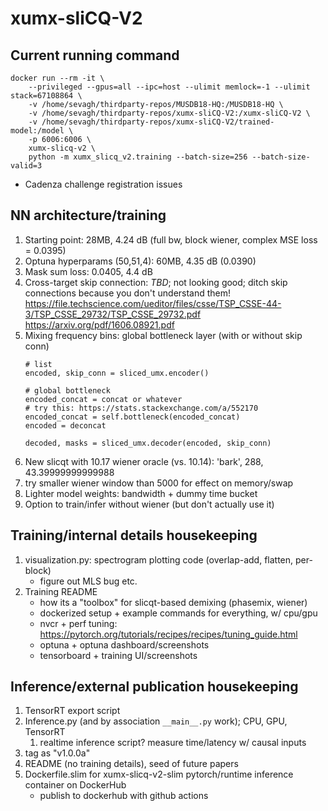 # xumx-sliCQ-V2

## Current running command

```
docker run --rm -it \
    --privileged --gpus=all --ipc=host --ulimit memlock=-1 --ulimit stack=67108864 \
    -v /home/sevagh/thirdparty-repos/MUSDB18-HQ:/MUSDB18-HQ \
    -v /home/sevagh/thirdparty-repos/xumx-sliCQ-V2:/xumx-sliCQ-V2 \
    -v /home/sevagh/thirdparty-repos/xumx-sliCQ-V2/trained-model:/model \
    -p 6006:6006 \
    xumx-slicq-v2 \
    python -m xumx_slicq_v2.training --batch-size=256 --batch-size-valid=3
```

* Cadenza challenge registration issues

## NN architecture/training

1. Starting point: 28MB, 4.24 dB (full bw, block wiener, complex MSE loss = 0.0395)
1. Optuna hyperparams (50,51,4): 60MB, 4.35 dB (0.0390)
1. Mask sum loss: 0.0405, 4.4 dB
1. Cross-target skip connection: *TBD*; not looking good; ditch skip connections because you don't understand them!
<https://file.techscience.com/ueditor/files/csse/TSP_CSSE-44-3/TSP_CSSE_29732/TSP_CSSE_29732.pdf>
<https://arxiv.org/pdf/1606.08921.pdf>
1. Mixing frequency bins: global bottleneck layer (with or without skip conn)
    ```
    # list
    encoded, skip_conn = sliced_umx.encoder()

    # global bottleneck
    encoded_concat = concat or whatever
    # try this: https://stats.stackexchange.com/a/552170
    encoded_concat = self.bottleneck(encoded_concat)
    encoded = deconcat
        
    decoded, masks = sliced_umx.decoder(encoded, skip_conn)
    ```
1. New slicqt with 10.17 wiener oracle (vs. 10.14): 'bark', 288, 43.39999999999988
1. try smaller wiener window than 5000 for effect on memory/swap
1. Lighter model weights: bandwidth + dummy time bucket
1. Option to train/infer without wiener (but don't actually use it)

## Training/internal details housekeeping

1. visualization.py: spectrogram plotting code (overlap-add, flatten, per-block)
    * figure out MLS bug etc.
1. Training README
    * how its a "toolbox" for slicqt-based demixing (phasemix, wiener)
    * dockerized setup + example commands for everything, w/ cpu/gpu
    * nvcr + perf tuning: <https://pytorch.org/tutorials/recipes/recipes/tuning_guide.html>
    * optuna + optuna dashboard/screenshots
    * tensorboard + training UI/screenshots

## Inference/external publication housekeeping

1. TensorRT export script
1. Inference.py (and by association `__main__.py` work); CPU, GPU, TensorRT
    1. realtime inference script? measure time/latency w/ causal inputs
1. tag as "v1.0.0a"
1. README (no training details), seed of future papers
1. Dockerfile.slim for xumx-slicq-v2-slim pytorch/runtime inference container on DockerHub
    * publish to dockerhub with github actions
